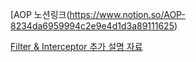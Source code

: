 [AOP 노션링크(https://www.notion.so/AOP-8234da6959994c2e9e4d1d3a89111625)

[Filter & Interceptor 추가 설명 자료](https://meetup.toast.com/posts/44)
